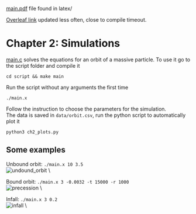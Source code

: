 [main.pdf](latex/main.pdf) file found in latex/

[Overleaf link](https://www.overleaf.com/read/mgwqrhrwhphc#dfb5b3) updated less often, close to compile timeout.

# Chapter 2: Simulations
[main.c](script/src/main.c) solves the equations for an orbit of a massive particle. To use it go to the script
folder and compile it
```
cd script && make main
```
Run the script without any arguments the first time
```
./main.x
```
Follow the instruction to choose the parameters for the simulation. \
The data is saved in ```data/orbit.csv```, run the python script to automatically plot it
```
python3 ch2_plots.py
```

## Some examples
Unbound orbit: ```./main.x 10 3.5``` \
![undound_orbit](https://github.com/user-attachments/assets/9c4519c2-1a2c-466a-96ca-5604836b8fd1)
\

Bound orbit: ```./main.x 3 -0.0032 -t 15000 -r 1000``` \
![precession](https://github.com/user-attachments/assets/c073ee3b-7f62-4403-bc6b-6c6e93f49365)
\

Infall: ```./main.x 3 0.2``` \
![infall](https://github.com/user-attachments/assets/2708764d-bca2-4a54-94aa-73bf0f893f0e)
\
